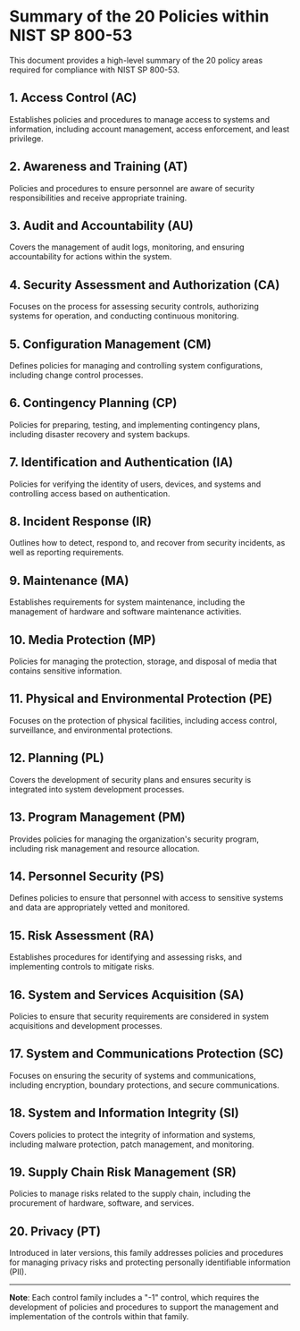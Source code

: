 
# Summary of the 20 Policies within NIST SP 800-53

This document provides a high-level summary of the 20 policy areas required for compliance with NIST SP 800-53.

## 1. Access Control (AC)
Establishes policies and procedures to manage access to systems and information, including account management, access enforcement, and least privilege.

## 2. Awareness and Training (AT)
Policies and procedures to ensure personnel are aware of security responsibilities and receive appropriate training.

## 3. Audit and Accountability (AU)
Covers the management of audit logs, monitoring, and ensuring accountability for actions within the system.

## 4. Security Assessment and Authorization (CA)
Focuses on the process for assessing security controls, authorizing systems for operation, and conducting continuous monitoring.

## 5. Configuration Management (CM)
Defines policies for managing and controlling system configurations, including change control processes.

## 6. Contingency Planning (CP)
Policies for preparing, testing, and implementing contingency plans, including disaster recovery and system backups.

## 7. Identification and Authentication (IA)
Policies for verifying the identity of users, devices, and systems and controlling access based on authentication.

## 8. Incident Response (IR)
Outlines how to detect, respond to, and recover from security incidents, as well as reporting requirements.

## 9. Maintenance (MA)
Establishes requirements for system maintenance, including the management of hardware and software maintenance activities.

## 10. Media Protection (MP)
Policies for managing the protection, storage, and disposal of media that contains sensitive information.

## 11. Physical and Environmental Protection (PE)
Focuses on the protection of physical facilities, including access control, surveillance, and environmental protections.

## 12. Planning (PL)
Covers the development of security plans and ensures security is integrated into system development processes.

## 13. Program Management (PM)
Provides policies for managing the organization's security program, including risk management and resource allocation.

## 14. Personnel Security (PS)
Defines policies to ensure that personnel with access to sensitive systems and data are appropriately vetted and monitored.

## 15. Risk Assessment (RA)
Establishes procedures for identifying and assessing risks, and implementing controls to mitigate risks.

## 16. System and Services Acquisition (SA)
Policies to ensure that security requirements are considered in system acquisitions and development processes.

## 17. System and Communications Protection (SC)
Focuses on ensuring the security of systems and communications, including encryption, boundary protections, and secure communications.

## 18. System and Information Integrity (SI)
Covers policies to protect the integrity of information and systems, including malware protection, patch management, and monitoring.

## 19. Supply Chain Risk Management (SR)
Policies to manage risks related to the supply chain, including the procurement of hardware, software, and services.

## 20. Privacy (PT)
Introduced in later versions, this family addresses policies and procedures for managing privacy risks and protecting personally identifiable information (PII).

---
**Note**: Each control family includes a "-1" control, which requires the development of policies and procedures to support the management and implementation of the controls within that family.
